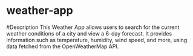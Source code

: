 # weather-app
#Description
This Weather App allows users to search for the current weather conditions of a city and view a 6-day forecast. It provides information such as temperature, humidity, wind speed, and more, using data fetched from the OpenWeatherMap API.
